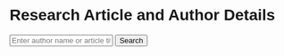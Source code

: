 <html lang="en">
<head>
  <meta charset="UTF-8">
  <meta name="viewport" content="width=device-width, initial-scale=1.0">
  <title>Research Article Search</title>
  <style>
    body {
      font-family: Arial, sans-serif;
      margin: 20px;
    }
    .search-container {
      margin-bottom: 20px;
    }
    .results {
      margin-top: 20px;
    }
    .result-item {
      border: 1px solid #ccc;
      padding: 15px;
      margin-bottom: 15px;
      border-radius: 5px;
    }
    .copy-btn {
      background-color: #4CAF50;
      color: white;
      border: none;
      padding: 5px 10px;
      cursor: pointer;
      border-radius: 3px;
    }
  </style>
</head>
<body>
  <h1>Research Article and Author Details</h1>

  <div class="search-container">
    <input type="text" id="searchQuery" placeholder="Enter author name or article title">
    <button onclick="searchArticles()">Search</button>
  </div>

  <div class="results" id="results"></div>

  <script>
    const apiKey = '1e696708ab7dc6a923779f7cfc51cb00'; // Elsevier API key

    // Function to search articles by author name or title
    function searchArticles() {
      const query = document.getElementById('searchQuery').value;
      if (!query) {
        alert('Please enter a search query');
        return;
      }
      
      // Fetching articles from Elsevier API (ScienceDirect)
      fetch(`https://api.elsevier.com/content/search/sciencedirect?query=${encodeURIComponent(query)}&apiKey=${apiKey}`)
        .then(response => {
          // Check if the response is successful
          if (!response.ok) {
            throw new Error('Network response was not ok');
          }
          return response.json();
        })
        .then(data => {
          console.log('API Response:', data); // Log the full response for debugging

          // Clear previous results
          const resultsContainer = document.getElementById('results');
          resultsContainer.innerHTML = '';

          // Check if results exist
          if (data && data['search-results'] && data['search-results'].entry && data['search-results'].entry.length > 0) {
            // Display results
            data['search-results'].entry.forEach(entry => {
              const title = entry['dc:title'] || 'Title not available';
              const authors = entry['authors'] ? entry['authors']['author'] : [];
              const publicationName = entry['prism:publicationName'] || 'Publication not available';
              const publicationDate = entry['prism:coverDate'] || 'Date not available';

              let authorList = '';
              authors.forEach(author => {
                const name = author['$'] || 'Name not available';
                const affiliation = author['affiliation'] || 'Institution not available';
                const email = 'Email not available'; // Elsevier API does not provide email in search results

                const authorInfo = `<strong>Name:</strong> ${name}<br><strong>Institution:</strong> ${affiliation}`;
                authorList += `
                  <div class="author-info">
                    ${authorInfo}
                    <button class="copy-btn" onclick="copyToClipboard('${authorInfo}')">Copy</button>
                  </div><br>
                `;
              });

              const resultItem = `
                <div class="result-item">
                  <h3>${title}</h3>
                  <p><strong>Publication:</strong> ${publicationName}</p>
                  <p><strong>Published:</strong> ${publicationDate}</p>
                  ${authorList}
                </div>
              `;
              resultsContainer.innerHTML += resultItem;
            });
          } else {
            resultsContainer.innerHTML = '<p>No results found.</p>';
          }
        })
        .catch(error => {
          console.error('Error fetching data:', error);
          alert('There was an error fetching data. Please check the console for more details.');
        });
    }

    // Function to copy text to clipboard
    function copyToClipboard(text) {
      const tempInput = document.createElement('textarea');
      tempInput.value = text;
      document.body.appendChild(tempInput);
      tempInput.select();
      document.execCommand('copy');
      document.body.removeChild(tempInput);
      alert('Copied to clipboard!');
    }
  </script>
</body>
</html>
